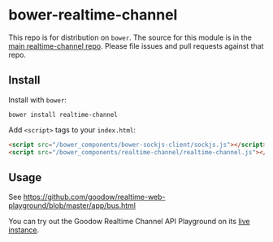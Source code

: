 bower-realtime-channel
======================

This repo is for distribution on `bower`. The source for this module is in the
[main realtime-channel repo](https://github.com/goodow/realtime-channel).
Please file issues and pull requests against that repo.

## Install

Install with `bower`:

```shell
bower install realtime-channel
```

Add `<script>` tags to your `index.html`:

```html
<script src="/bower_components/bower-sockjs-client/sockjs.js"></script>
<script src="/bower_components/realtime-channel/realtime-channel.js"></script>
```

## Usage
See https://github.com/goodow/realtime-web-playground/blob/master/app/bus.html

You can try out the Goodow Realtime Channel API Playground on its [live instance](http://realtimeplayground.goodow.com/bus.html).